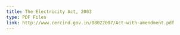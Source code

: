 ```yaml
---
title: The Electricity Act, 2003
type: PDF Files
link: http://www.cercind.gov.in/08022007/Act-with-amendment.pdf
---
```



